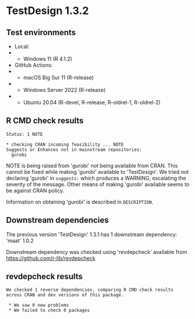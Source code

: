 # TestDesign 1.3.2

## Test environments

* Local:
* * Windows 11 (R 4.1.2)
* GitHub Actions:
* * macOS Big Sur 11 (R-release)
* * Windows Server 2022 (R-release)
* * Ubuntu 20.04 (R-devel, R-release, R-oldrel-1, R-oldrel-2)

## R CMD check results

```
Status: 1 NOTE

* checking CRAN incoming feasibility ... NOTE
Suggests or Enhances not in mainstream repositories:
  gurobi
```

NOTE is being raised from 'gurobi' not being available from CRAN. This cannot be fixed while making 'gurobi' available to 'TestDesign'. We tried not declaring 'gurobi' in `suggests:` which produces a WARNING, escalating the severity of the message. Other means of making 'gurobi' available seems to be against CRAN policy.

Information on obtaining 'gurobi' is described in `DESCRIPTION`.

## Downstream dependencies

The previous version 'TestDesign' 1.3.1 has 1 downstream dependency: 'maat' 1.0.2

Downstream dependency was checked using 'revdepcheck' available from https://github.com/r-lib/revdepcheck

## revdepcheck results

```
We checked 1 reverse dependencies, comparing R CMD check results across CRAN and dev versions of this package.

 * We saw 0 new problems
 * We failed to check 0 packages
```
